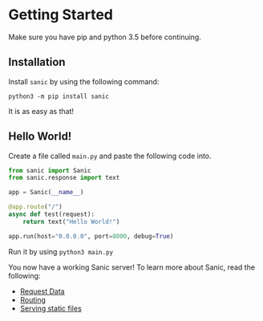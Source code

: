 # Getting Started

Make sure you have pip and python 3.5 before continuing.

## Installation

 Install `sanic` by using the following command:

 `python3 -m pip install sanic`

It is as easy as that!

## Hello World!

 Create a file called `main.py` and paste the following code into.
```python
from sanic import Sanic
from sanic.response import text

app = Sanic(__name__)

@app.route("/")
async def test(request):
    return text("Hello World!")

app.run(host="0.0.0.0", port=8000, debug=True)
```
 Run it by using `python3 main.py`

You now have a working Sanic server! To learn more about Sanic, read the following:
 * [Request Data](request_data.md)
 * [Routing](routing.md)
 * [Serving static files](static_files.md)
